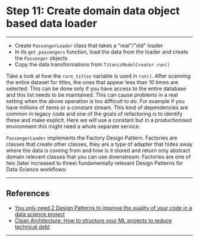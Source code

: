 # Step 11: Create domain data object based data loader
***

- Create `PassengerLoader` class that takes a "real"/"old" loader
- In its `get_passengers` function, load the data from the loader and create the `Passenger` objects
- Copy the data transformations from `TitanicModelCreator.run()`

Take a look at how the `rare_titles` variable is used in `run()`. After scanning the entire dataset for titles, the ones that appear less than 10 times are selected. This can be done only if you have access to the entire database and this list needs to be maintained. This can cause problems in a real setting when the above operation is too difficult to do. For example if you have millions of items or a constant stream. This kind of dependencies are common in legacy code and one of the goals of refactoring is to identify these and make explicit. Here we will use a constant but in a productionised environment this might need a whole separate service.

`PassengerLoader` implements the Factory Design Pattern. Factories are classes that create other classes, they are a type of adapter that hides away where the data is coming from and how is it stored and return only abstract domain relevant classes that you can use downstream. Factories are one of two (later increased to three) fundamentally relevant Design Patterns for Data Science workflows:
***

## References
- [You only need 2 Design Patterns to improve the quality of your code in a data science project](https://laszlo.substack.com/p/you-only-need-2-design-patterns-to)
- [Clean Architecture: How to structure your ML projects to reduce technical debt](https://laszlo.substack.com/p/slides-for-my-talk-at-pydata-london)
***